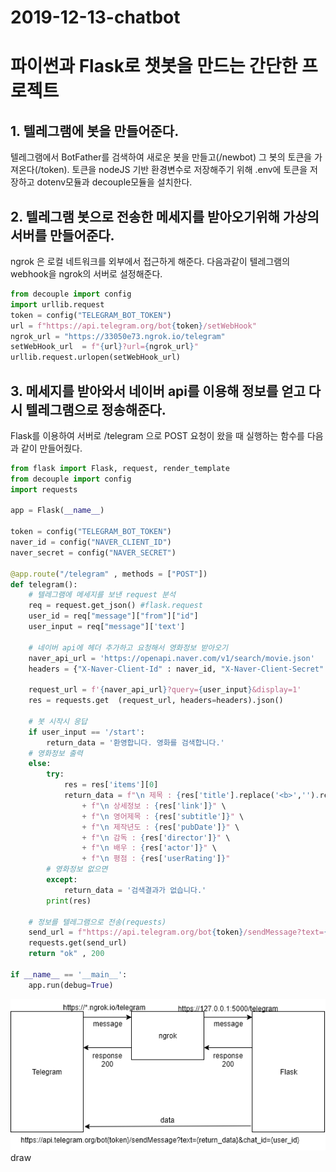 # 2019-12-13-chatbot

# 파이썬과 Flask로 챗봇을 만드는 간단한 프로젝트

## 1. 텔레그램에 봇을 만들어준다.

텔레그램에서 BotFather를 검색하여 새로운 봇을 만들고(/newbot) 그 봇의 토큰을 가져온다(/token). 토큰을 nodeJS 기반 환경변수로 저장해주기 위해 .env에 토큰을 저장하고 dotenv모듈과 decouple모듈을 설치한다.

## 2. 텔레그램 봇으로 전송한 메세지를 받아오기위해 가상의 서버를 만들어준다.

ngrok 은 로컬 네트워크를 외부에서 접근하게 해준다. 다음과같이 텔레그램의 webhook을 ngrok의 서버로 설정해준다.

```python
from decouple import config
import urllib.request
token = config("TELEGRAM_BOT_TOKEN")
url = f"https://api.telegram.org/bot{token}/setWebHook"
ngrok_url = "https://33050e73.ngrok.io/telegram"
setWebHook_url  = f"{url}?url={ngrok_url}"
urllib.request.urlopen(setWebHook_url)
```

## 3. 메세지를 받아와서 네이버 api를 이용해 정보를 얻고 다시 텔레그램으로 정송해준다.

Flask를 이용하여 서버로 /telegram 으로 POST 요청이 왔을 때 실행하는 함수를 다음과 같이 만들어줬다.

```python
from flask import Flask, request, render_template
from decouple import config
import requests

app = Flask(__name__)

token = config("TELEGRAM_BOT_TOKEN")
naver_id = config("NAVER_CLIENT_ID")
naver_secret = config("NAVER_SECRET")

@app.route("/telegram" , methods = ["POST"])
def telegram():
    # 텔레그램에 메세지를 보낸 request 분석
    req = request.get_json() #flask.request
    user_id = req["message"]["from"]["id"]
    user_input = req["message"]['text']
	
    # 네이버 api에 헤더 추가하고 요청해서 영화정보 받아오기 
    naver_api_url = 'https://openapi.naver.com/v1/search/movie.json'
    headers = {"X-Naver-Client-Id" : naver_id, "X-Naver-Client-Secret" : naver_secret}

    request_url = f'{naver_api_url}?query={user_input}&display=1'
    res = requests.get  (request_url, headers=headers).json()

    # 봇 시작시 응답
    if user_input == '/start':
        return_data = '환영합니다. 영화를 검색합니다.'
    # 영화정보 출력
    else:
        try:
            res = res['items'][0]
            return_data = f"\n 제목 : {res['title'].replace('<b>','').replace('</b>','')}" \
                + f"\n 상세정보 : {res['link']}" \
                + f"\n 영어제목 : {res['subtitle']}" \
                + f"\n 제작년도 : {res['pubDate']}" \
                + f"\n 감독 : {res['director']}" \
                + f"\n 배우 : {res['actor']}" \
                + f"\n 평점 : {res['userRating']}"
        # 영화정보 없으면
        except:
            return_data = '검색결과가 없습니다.'
        print(res)
	
    # 정보를 텔레그램으로 전송(requests)
    send_url = f"https://api.telegram.org/bot{token}/sendMessage?text={return_data}&chat_id={user_id}"
    requests.get(send_url)
    return "ok" , 200

if __name__ == '__main__':
    app.run(debug=True)
```

![image0_Untitled](/assets/img/2019-12-13-chatbot/Untitled.png)
draw